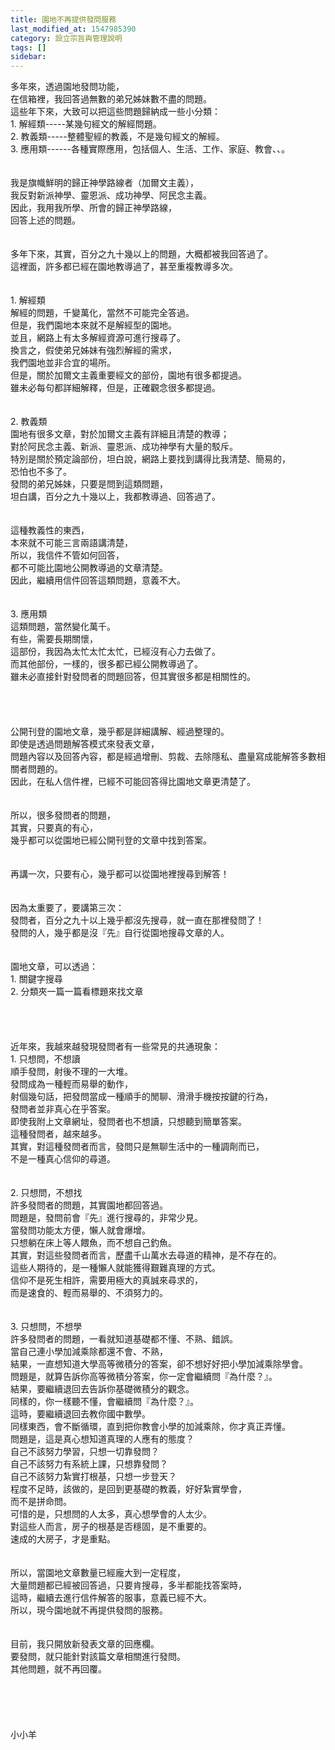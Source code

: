 ```yaml
---
title: 園地不再提供發問服務
last_modified_at: 1547985390
category: 設立宗旨與管理說明
tags: []
sidebar: 
---
```


<p>多年來，透過園地發問功能，<br/>在信箱裡，我回答過無數的弟兄姊妹數不盡的問題。<br/><!--more-->這些年下來，大致可以把這些問題歸納成一些小分類：<br/>1.	解經類-----某幾句經文的解經問題。<br/>2.	教義類-----整體聖經的教義，不是幾句經文的解經。<br/>3.	應用類------各種實際應用，包括個人、生活、工作、家庭、教會、、。<br/><br/><br/>我是旗幟鮮明的歸正神學路線者（加爾文主義），<br/>我反對新派神學、靈恩派、成功神學、阿民念主義。<br/>因此，我用我所學、所會的歸正神學路線，<br/>回答上述的問題。<br/><br/><br/>多年下來，其實，百分之九十幾以上的問題，大概都被我回答過了。<br/>這裡面，許多都已經在園地教導過了，甚至重複教導多次。<br/><br/><br/>1.	解經類<br/>解經的問題，千變萬化，當然不可能完全答過。<br/>但是，我們園地本來就不是解經型的園地。<br/>並且，網路上有太多解經資源可進行搜尋了。<br/>換言之，假使弟兄姊妹有強烈解經的需求，<br/>我們園地並非合宜的場所。<br/>但是，關於加爾文主義重要經文的部份，園地有很多都提過。<br/>雖未必每句都詳細解釋，但是，正確觀念很多都提過。<br/><br/><br/>2.	教義類<br/>園地有很多文章，對於加爾文主義有詳細且清楚的教導；<br/>對於阿民念主義、新派、靈恩派、成功神學有大量的駁斥。<br/>特別是關於預定論部份，坦白說，網路上要找到講得比我清楚、簡易的，<br/>恐怕也不多了。<br/>發問的弟兄姊妹，只要是問到這類問題，<br/>坦白講，百分之九十幾以上，我都教導過、回答過了。<br/><br/><br/>這種教義性的東西，<br/>本來就不可能三言兩語講清楚，<br/>所以，我信件不管如何回答，<br/>都不可能比園地公開教導過的文章清楚。<br/>因此，繼續用信件回答這類問題，意義不大。<br/><br/><br/>3.	應用類<br/>這類問題，當然變化萬千。<br/>有些，需要長期關懷，<br/>這部份，我因為太忙太忙太忙，已經沒有心力去做了。<br/>而其他部份，一樣的，很多都已經公開教導過了。<br/>雖未必直接針對發問者的問題回答，但其實很多都是相關性的。<br/><br/><br/><br/><br/>公開刊登的園地文章，幾乎都是詳細講解、經過整理的。<br/>即使是透過問題解答模式來發表文章，<br/>問題內容以及回答內容，都是經過增刪、剪裁、去除隱私、盡量寫成能解答多數相關者問題的。<br/>因此，在私人信件裡，已經不可能回答得比園地文章更清楚了。<br/><br/><br/>所以，很多發問者的問題，<br/>其實，只要真的有心，<br/>幾乎都可以從園地已經公開刊登的文章中找到答案。<br/><br/><br/>再講一次，只要有心，幾乎都可以從園地裡搜尋到解答！<br/><br/><br/>因為太重要了，要講第三次：<br/>發問者，百分之九十以上幾乎都沒先搜尋，就一直在那裡發問了！<br/>發問的人，幾乎都是沒『先』自行從園地搜尋文章的人。<br/><br/><br/>園地文章，可以透過：<br/>1.	關鍵字搜尋<br/>2.	分類夾一篇一篇看標題來找文章<br/><br/><br/><br/><br/>近年來，我越來越發現發問者有一些常見的共通現象：<br/>1.	只想問，不想讀<br/>順手發問，射後不理的一大堆。<br/>發問成為一種輕而易舉的動作，<br/>射個幾句話，把發問當成一種順手的閒聊、滑滑手機按按鍵的行為，<br/>發問者並非真心在乎答案。<br/>即使我附上文章網址，發問者也不想讀，只想聽到簡單答案。<br/>這種發問者，越來越多。<br/>其實，對這種發問者而言，發問只是無聊生活中的一種調劑而已，<br/>不是一種真心信仰的尋道。<br/><br/><br/>2.	只想問，不想找<br/>許多發問者的問題，其實園地都回答過。<br/>問題是，發問前會『先』進行搜尋的，非常少見。<br/>當發問功能太方便，懶人就會爆增。<br/>只想躺在床上等人餵魚，而不想自己釣魚。<br/>其實，對這些發問者而言，歷盡千山萬水去尋道的精神，是不存在的。<br/>這些人期待的，是一種懶人就能獲得艱難真理的方式。<br/>信仰不是死生相許，需要用極大的真誠來尋求的，<br/>而是速食的、輕而易舉的、不須努力的。<br/><br/><br/>3.	只想問，不想學<br/>許多發問者的問題，一看就知道基礎都不懂、不熟、錯誤。<br/>當自己連小學加減乘除都還不會、不熟，<br/>結果，一直想知道大學高等微積分的答案，卻不想好好把小學加減乘除學會。<br/>問題是，就算告訴你高等微積分答案，你一定會繼續問『為什麼？』。<br/>結果，要繼續退回去告訴你基礎微積分的觀念。<br/>同樣的，你一樣聽不懂，會繼續問『為什麼？』。<br/>這時，要繼續退回去教你國中數學。<br/>同樣東西，會不斷循環，直到把你教會小學的加減乘除，你才真正弄懂。<br/>問題是，這是真心想知道真理的人應有的態度？<br/>自己不該努力學習，只想一切靠發問？<br/>自己不該努力有系統上課，只想靠發問？<br/>自己不該努力紮實打根基，只想一步登天？<br/>程度不足時，該做的，是回到更基礎的教義，好好紮實學會，<br/>而不是拼命問。<br/>可惜的是，只想問的人太多，真心想學會的人太少。<br/>對這些人而言，房子的根基是否穩固，是不重要的。<br/>速成的大房子，才是重點。<br/><br/><br/>所以，當園地文章數量已經龐大到一定程度，<br/>大量問題都已經被回答過，只要肯搜尋，多半都能找答案時，<br/>這時，繼續去進行信件解答的服事，意義已經不大。<br/>所以，現今園地就不再提供發問的服務。<br/><br/><br/>目前，我只開放新發表文章的回應欄。<br/>要發問，就只能針對該篇文章相關進行發問。<br/>其他問題，就不再回覆。<br/><br/><br/><br/><br/><br/>小小羊<br/><br/><br/><br/><br/></p>